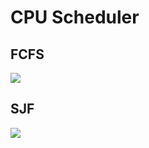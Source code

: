 # CPU Scheduler 

## FCFS

![](https://github.com/VoidlessVoid7/CPU-Scheduler/blob/main/readme/fcfsna.png)

## SJF

![](https://i.imgur.com/1QXqLqe.png)
